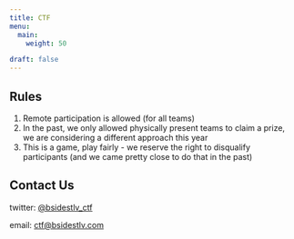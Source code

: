 ```yaml
---
title: CTF
menu:
  main:
    weight: 50

draft: false
---
```

## Rules

1. Remote participation is allowed (for all teams)
2. In the past, we only allowed physically present teams to claim a prize, we are considering a different approach this year
3. This is a game, play fairly - we reserve the right to disqualify participants (and we came pretty close to do that in the past)

## Contact Us

twitter: [@bsidestlv_ctf](https://twitter.com/BSidesTLV_CTF)

email: [ctf@bsidestlv.com](mailto:ctf@bsidestlv.com)
